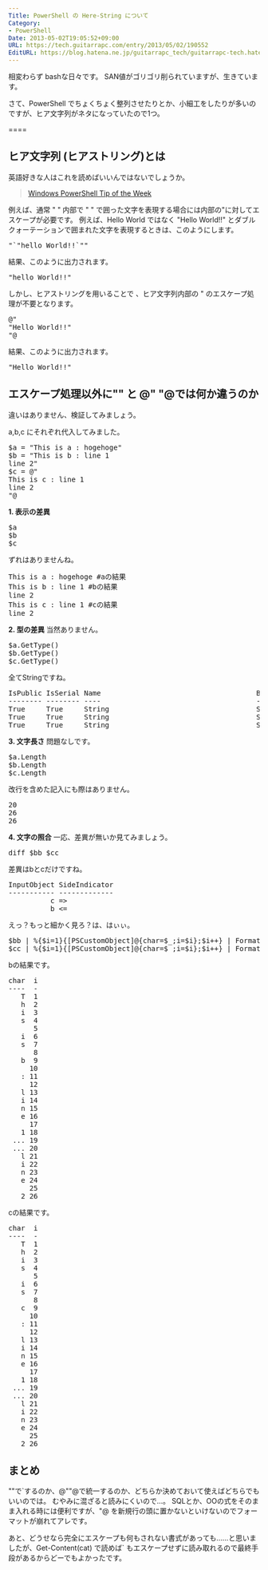 ```yaml
---
Title: PowerShell の Here-String について
Category:
- PowerShell
Date: 2013-05-02T19:05:52+09:00
URL: https://tech.guitarrapc.com/entry/2013/05/02/190552
EditURL: https://blog.hatena.ne.jp/guitarrapc_tech/guitarrapc-tech.hatenablog.com/atom/entry/11696248318757675719
---
```


相変わらず bashな日々です。
SAN値がゴリゴリ削られていますが、生きています。

さて、PowerShell でちょくちょく整列させたりとか、小細工をしたりが多いのですが、ヒア文字列がネタになっていたので1つ。

====


<h2>ヒア文字列 (ヒアストリング)とは</h2>
英語好きな人はこれを読めばいいんではないでしょうか。
<blockquote><a href="http://technet.microsoft.com/ja-jp/library/ee692792.aspx" target="_blank">Windows PowerShell Tip of the Week</a></blockquote>

例えば、通常 " " 内部で " " で囲った文字を表現する場合には内部の"に対してエスケープが必要です。
例えば、Hello World ではなく "Hello World!!" とダブルクォーテーションで囲まれた文字を表現するときは、このようにします。
<pre class="brush: powershell">
&quot;`&quot;hello World!!`&quot;&quot;
</pre>
結果、このように出力されます。
<pre class="brush: powershell">
&quot;hello World!!&quot;
</pre>

しかし、ヒアストリングを用いることで 、ヒア文字列内部の " のエスケープ処理が不要となります。

<pre class="brush: powershell">
@&quot;
&quot;Hello World!!&quot;
&quot;@
</pre>
結果、このように出力されます。
<pre class="brush: powershell">
&quot;Hello World!!&quot;
</pre>


<h2>エスケープ処理以外に"" と @" "@では何か違うのか</h2>
違いはありません、検証してみましょう。

a,b,c にそれぞれ代入してみました。
<pre class="brush: powershell">
$a = &quot;This is a : hogehoge&quot;
$b = &quot;This is b : line 1
line 2&quot;
$c = @&quot;
This is c : line 1
line 2
&quot;@
</pre>

<strong>1. 表示の差異</strong>
<pre class="brush: powershell">
$a
$b
$c
</pre>

ずれはありませんね。
<pre class="brush: powershell">
This is a : hogehoge #aの結果
This is b : line 1 #bの結果
line 2
This is c : line 1 #cの結果
line 2
</pre>

<strong>2. 型の差異</strong>
当然ありません。
<pre class="brush: powershell">
$a.GetType()
$b.GetType()
$c.GetType()
</pre>
全てStringですね。
<pre class="brush: powershell">
IsPublic IsSerial Name                                     BaseType
-------- -------- ----                                     --------
True     True     String                                   System.Object
True     True     String                                   System.Object
True     True     String                                   System.Object
</pre>

<strong>3. 文字長さ</strong>
問題なしです。
<pre class="brush: powershell">
$a.Length
$b.Length
$c.Length
</pre>
改行を含めた記入にも際はありません。
<pre class="brush: powershell">
20
26
26
</pre>

<strong>4. 文字の照合</strong>
一応、差異が無いか見てみましょう。
<pre class="brush: powershell">
diff $bb $cc
</pre>
差異はbとcだけですね。
<pre class="brush: powershell">
InputObject SideIndicator
----------- -------------
          c =&gt;           
          b &lt;=           
</pre>

えっ？もっと細かく見ろ？は、はぃぃ。
<pre class="brush: powershell">
$bb | %{$i=1}{[PSCustomObject]@{char=$_;i=$i};$i++} | Format-Table -AutoSize
$cc | %{$i=1}{[PSCustomObject]@{char=$_;i=$i};$i++} | Format-Table -AutoSize
</pre>

bの結果です。
<pre class="brush: powershell">
char  i
----  -
   T  1
   h  2
   i  3
   s  4
      5
   i  6
   s  7
      8
   b  9
     10
   : 11
     12
   l 13
   i 14
   n 15
   e 16
     17
   1 18
 ... 19
 ... 20
   l 21
   i 22
   n 23
   e 24
     25
   2 26
</pre>

cの結果です。
<pre class="brush: powershell">
char  i
----  -
   T  1
   h  2
   i  3
   s  4
      5
   i  6
   s  7
      8
   c  9
     10
   : 11
     12
   l 13
   i 14
   n 15
   e 16
     17
   1 18
 ... 19
 ... 20
   l 21
   i 22
   n 23
   e 24
     25
   2 26
</pre>


<h2>まとめ</h2>
""で`するのか、@""@で統一するのか、どちらか決めておいて使えばどちらでもいいのでは。
むやみに混ざると読みにくいので…。
SQLとか、OOの式をそのまま入れる時には便利ですが、"@ を新規行の頭に置かないといけないのでフォーマットが崩れてアレです。

あと、どうせなら完全にエスケープも何もされない書式があっても……と思いましたが、Get-Content(cat) で読めば` もエスケープせずに読み取れるので最終手段があるからどーでもよかったです。
